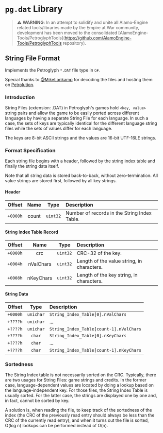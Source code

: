 # `pg.dat` Library

> ⚠️ **WARNING**: In an attempt to solidify and unite all Alamo-Engine related tools/libraries made by the Empire at War community, development has been moved to the consolidated [AlamoEngine-Tools/PetroglyphTools](https://github.com/AlamoEngine-Tools/PetroglyphTools repository).

## String File Format

Implements the Petroglyph `*.DAT` file type in `C#`.

Special thanks to [@MikeLankamp](https://github.com/MikeLankamp) for decoding the files and hosting them on [Petrolution](https://modtools.petrolution.net/docs/DatFileFormat).

### Introduction

String Files (extension: .DAT) in Petroglyph's games hold `<key, value>` string pairs and allow the game to be easily ported across different languages by having a separate String File for each language. In such a case, the sets of keys are typically identical for the different language string files while the sets of values differ for each language.

The keys are 8-bit ASCII strings and the values are 16-bit UTF-16LE strings.

### Format Specification

Each string file begins with a header, followed by the string index table and finally the string data itself.

Note that all string data is stored back-to-back, without zero-termination. All value strings are stored first, followed by all key strings.

#### Header

| Offset   | Name  | Type     | Description                                  |
| :------: | :---: | :------: | :--------------------------------------------|
| `+0000h` | count | `uint32` | Number of records in the String Index Table. |

#### String Index Table Record

| Offset   | Name      | Type     | Description                                |
| :------: | :-------: | :------: | :------------------------------------------|
| `+0000h` | crc       | `uint32` | CRC-32 of the key.                         |
| `+0004h` | nValChars | `uint32` | Length of the value string, in characters. |
| `+0008h` | nKeyChars | `uint32` | Length of the key string, in characters.   |

#### String Data
| Offset   | Type      | Description                             |
| :------: | :-------: | :-------------------------------------- |
| `+0000h` | `unichar` | `String_Index_Table[0].nValChars`       |
| `+????h` | `unichar` | ...                                     |
| `+????h` | `unichar` | `String_Index_Table[count-1].nValChars` |
| `+????h` | `char`    | `String_Index_Table[0].nKeyChars`       |
| `+????h` | `char`    | ...                                     |
| `+????h` | `char`    | `String_Index_Table[count-1].nKeyChars` |

### Sortedness

The String Index table is not necessarily sorted on the CRC. Typically, there are two usages for String Files: game strings and credits. In the former case, language-dependent values are located by doing a lookup based on the language-independent key. For those files, the String Index Table is usually sorted. For the latter case, the strings are displayed one by one and, in fact, cannot be sorted by key.

A solution is, when reading the file, to keep track of the sortedness of the index (the CRC of the previously read entry should always be less than the CRC of the currently read entry), and when it turns out the file is sorted, O(log n) lookups can be performed instead of O(n).
